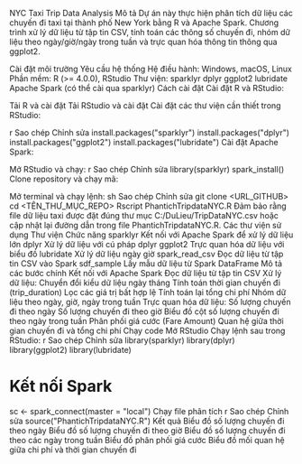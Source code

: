 NYC Taxi Trip Data Analysis
Mô tả
Dự án này thực hiện phân tích dữ liệu các chuyến đi taxi tại thành phố New York bằng R và Apache Spark. Chương trình xử lý dữ liệu từ tập tin CSV, tính toán các thông số chuyến đi, nhóm dữ liệu theo ngày/giờ/ngày trong tuần và trực quan hóa thông tin thông qua ggplot2.

Cài đặt môi trường
Yêu cầu hệ thống
Hệ điều hành: Windows, macOS, Linux
Phần mềm: R (>= 4.0.0), RStudio
Thư viện:
sparklyr
dplyr
ggplot2
lubridate
Apache Spark (có thể cài qua sparklyr)
Cách cài đặt
Cài đặt R và RStudio:

Tải R và cài đặt
Tải RStudio và cài đặt
Cài đặt các thư viện cần thiết trong RStudio:

r
Sao chép
Chỉnh sửa
install.packages("sparklyr")
install.packages("dplyr")
install.packages("ggplot2")
install.packages("lubridate")
Cài đặt Apache Spark:

Mở RStudio và chạy:
r
Sao chép
Chỉnh sửa
library(sparklyr)
spark_install()
Clone repository và chạy mã:

Mở terminal và chạy lệnh:
sh
Sao chép
Chỉnh sửa
git clone <URL_GITHUB>
cd <TÊN_THƯ_MỤC_REPO>
Rscript PhantichTripdataNYC.R
Đảm bảo rằng file dữ liệu taxi được đặt đúng thư mục C:/DuLieu/TripDataNYC.csv hoặc cập nhật lại đường dẫn trong file PhantichTripdataNYC.R.
Các thư viện sử dụng
Thư viện	Chức năng
sparklyr	Kết nối với Apache Spark để xử lý dữ liệu lớn
dplyr	Xử lý dữ liệu với cú pháp dplyr
ggplot2	Trực quan hóa dữ liệu với biểu đồ
lubridate	Xử lý dữ liệu ngày giờ
spark_read_csv	Đọc dữ liệu từ tập tin CSV vào Spark
sdf_sample	Lấy mẫu dữ liệu từ Spark DataFrame
Mô tả các bước chính
Kết nối với Apache Spark
Đọc dữ liệu từ tập tin CSV
Xử lý dữ liệu:
Chuyển đổi kiểu dữ liệu ngày tháng
Tính toán thời gian chuyến đi (trip_duration)
Lọc các giá trị bất hợp lệ
Tính toán lại tổng chi phí
Nhóm dữ liệu theo ngày, giờ, ngày trong tuần
Trực quan hóa dữ liệu:
Số lượng chuyến đi theo ngày
Số lượng chuyến đi theo giờ
Biểu đồ cột số lượng chuyến đi theo ngày trong tuần
Phân phối giá cước (Fare Amount)
Quan hệ giữa thời gian chuyến đi và tổng chi phí
Chạy code
Mở RStudio
Chạy lệnh sau trong RStudio:
r
Sao chép
Chỉnh sửa
library(sparklyr)
library(dplyr)
library(ggplot2)
library(lubridate)

# Kết nối Spark
sc <- spark_connect(master = "local")
Chạy file phân tích
r
Sao chép
Chỉnh sửa
source("PhantichTripdataNYC.R")
Kết quả
Biểu đồ số lượng chuyến đi theo ngày
Biểu đồ số lượng chuyến đi theo giờ
Biểu đồ số lượng chuyến đi theo các ngày trong tuần
Biểu đồ phân phối giá cước
Biểu đồ mối quan hệ giữa chi phí và thời gian chuyến đi
